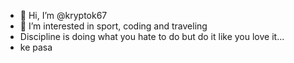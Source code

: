 - 👋 Hi, I’m @kryptok67
- 👀 I’m interested in sport, coding and traveling 
- Discipline is doing what you hate to do but do it like you love it...
- ke pasa 
  



<!---
kryptok67/kryptok67 is a ✨ special ✨ repository because its `README.md` (this file) appears on your GitHub profile.
You can click the Preview link to take a look at your changes.
--->
